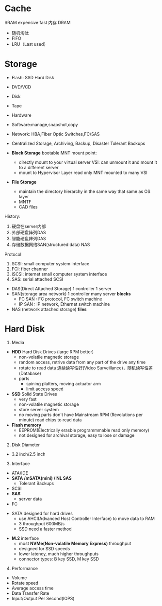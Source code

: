 # Cache
SRAM expensive fast
内存 DRAM

- 随机淘汰
- FIFO
- LRU（Last used）

# Storage
- Flash: SSD Hard Disk
- DVD/VCD
- Disk
- Tape

- Hardware
- Software:manage,snapshot,copy
- Network: HBA,Fiber Optic Switches,FC/SAS
- Centralized Storage, Archiving, Backup, Disaster Tolerant Backups

- **Block Storage** bootable
MNT mount point: 
    - directly mount to your virtual server VSI: can unmount it and mount it to a different server
    - mount to Hypervisor Layer
read only MNT mounted to many VSI 
- **File Storage**
    - maintain the directory hierarchy in the same way that same as OS layer
    - MNTF
    - CAD files


History:
1. 硬盘在server内部
2. 外部硬盘阵列DAS
3. 智能硬盘阵列DAS
4. 存储数据网络SAN(structured data) NAS

Protocol
1. SCSI: small computer system interface
2. FCI: fiber channer
3. iSCSI: internet small computer system interface
4. SAS: serial attached SCSI

- DAS(Direct Attached Storage) 1 controller 1 server
- SAN(storage area network) 1 controller many server **blocks**
    - FC SAN : FC protocol, FC switch machine
    - IP SAN : IP network, Ethernet switch machine
- NAS (network attached storage) **files**

# Hard Disk
1. Media
- **HDD** Hard Disk Drives (large RPM better)
    - non-volatile magnetic storage
    - random access, retrive data from any part of the drive any time
    - rotate to read data 连续读写性好(Video Surveillance)，随机读写性差(Database)
    - parts
        - spining platters, moving actuator arm
        - limit access speed
- **SSD** Solid State Drives 
    - very fast
    - non-volatile magnetic storage
    - store server system
    - no moving parts don't have Mainstream RPM (Revolutions per minute) read chips to read data
- **Flash memory**
    - EEPROM(Electrically erasble programmmable read only memory)
    - not designed for archival storage, easy to lose or damage
2. Disk Diameter
- 3.2 inch/2.5 inch
3. Interface
- ATA/IDE
- **SATA /mSATA(mini) / NL SAS**
    - Tolerant Backups
- SCSI
- **SAS**
    - server data
- FC  
* SATA designed for hard drives
    - use AHCI(Advanced Host Controller Interface) to move data to RAM
    - 3 throughput 600MB/s
    - SSD need a faster method
- **M.2** interface
    - most **NVMe(Non-volatile Memory Express)** throughput
    - designed for SSD speeds
    - lower latency, much higher throughputs
    - connector types: B key SSD, M key SSD
4. Performance
- Volume
- Rotate speed
- Average access time
- Data Transfer Rate
- Input/Output Per Second(IOPS)